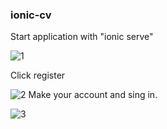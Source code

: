 ### ionic-cv

Start application with "ionic serve"

![1](https://user-images.githubusercontent.com/22909635/37841230-e5000a94-2ec7-11e8-9ea1-ec51d335e755.PNG)

Click register

![2](https://user-images.githubusercontent.com/22909635/37841231-e52670da-2ec7-11e8-889c-0c4214057105.PNG)
Make your account and sing in. 

![3](https://user-images.githubusercontent.com/22909635/37841232-e546ea68-2ec7-11e8-85ec-62169e65f18e.PNG)
